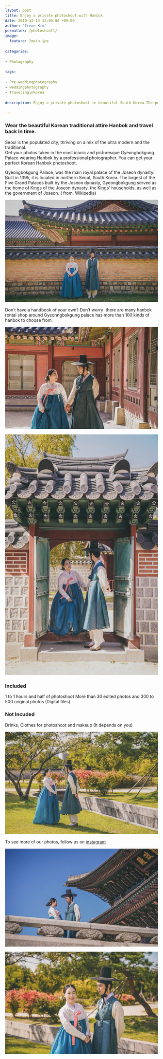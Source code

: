 ```yaml
---
layout: post
title: Enjoy a private photoshoot with Hanbok
date: 2019-12-13 13:00:00 +09:00
author: "Irene Kim"
permalink: /photoshoot1/
image:
  feature: 2main.jpg

categories:

- Photography

tags:

- Pre-weddingphotography
- weddingphotography
- Travelinginkorea

description: Enjoy a private photoshoot in beautiful South Korea.The perfect treat for couples, families and friends.Capture the beautiful memories and take home stunning shots with your loved one.

---
```


### Wear the beautiful Korean traditional attire Hanbok and travel back in time.

Seoul is the populated city, thriving on a mix of the ultra modern and the traditional.  
Get your photos taken in the most iconic and picturesque Gyeongbokgung Palace wearing Hanbok by a professional photographer. You can get your perfect Korean Hanbok photoshoot.

Gyeongbokgung  Palace, was the main royal palace of the Joseon dynasty. Built in 1395, it is located in northern Seoul, South Korea. The largest of the Five Grand Palaces built by the Joseon dynasty, Gyeongbokgung served as the home of Kings of the Joseon dynasty, the Kings' households, as well as the government of Joseon. ( from. Wikipedia)

![first](/img/post/02/2.jpg)

Don’t have a handbook of your own? Don’t worry .there are many hanbok rental shop around Gyeonngbokgung palace has more than 100 kinds of hanbok to choose from. 

![first](/img/post/02/3.jpg)

![first](/img/post/02/4.jpg)

### Included

1 to 1 hours and half of photoshoot 
More than 30 edited photos and 300 to 500 original photos (Digital files)

### Not Incuded

Drinks, Clothes for photoshoot and makeup (It depends on you)

![first](/img/post/02/5.jpg)

To see more of our photos, follow us on [instagram](https://www.instagram.com/the_moon_of_march/)

![first](/img/post/02/6.jpg)

![first](/img/post/02/7.jpg)





















